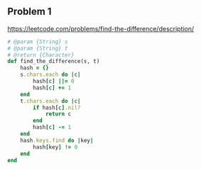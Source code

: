 ## Problem 1

https://leetcode.com/problems/find-the-difference/description/

```ruby
# @param {String} s
# @param {String} t
# @return {Character}
def find_the_difference(s, t)
    hash = {}
    s.chars.each do |c|
        hash[c] ||= 0
        hash[c] += 1
    end
    t.chars.each do |c|
        if hash[c].nil?
            return c
        end
        hash[c] -= 1
    end
    hash.keys.find do |key|
        hash[key] != 0
    end
end
```
